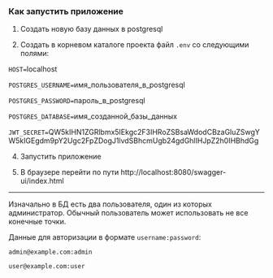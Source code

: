### Как запустить приложение
1. Создать новую базу данных в postgresql

2. Создать в корневом каталоге проекта файл `.env` со следующими полями:

`HOST=`localhost

`POSTGRES_USERNAME=`имя_пользователя_в_postgresql

`POSTGRES_PASSWORD=`пароль_в_postgresql

`POSTGRES_DATABASE=`имя_созданной_базы_данных

`JWT_SECRET=`QW5kIHN1ZGRlbmx5IEkgc2F3IHRoZSBsaWdodCBzaGluZSwgYW5kIGEgdm9pY2Ugc2FpZDogJ1lvdSBhcmUgb24gdGhlIHJpZ2h0IHBhdGg

4. Запустить приложение

5. В браузере перейти по пути http://localhost:8080/swagger-ui/index.html

---

Изначально в БД есть два пользователя, один из которых администратор. Обычный пользователь может использовать не все конечные точки.

Данные для авторизации в формате `username:password`:

`admin@example.com:admin`

`user@example.com:user`
